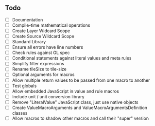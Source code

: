 ## Todo
 - [ ] Documentation
 - [ ] Compile-time mathematical operations
 - [ ] Create Layer Widcard Scope
 - [ ] Create Source Wildcard Scope
 - [ ] Standard Library
 - [ ] Ensure all errors have line numbers
 - [ ] Check rules against GL spec
 - [ ] Conditional statements against literal values and meta rules
 - [ ] Simplify filter expressions
 - [ ] Rename tileSize to tile-size
 - [ ] Optional arguments for macros
 - [ ] Allow multiple return values to be passed from one macro to another
 - [ ] Test globals
 - [ ] Allow embedded JavaScript in value and rule macros
 - [ ] Include unit / unit conversion library
 - [ ] Remove "LiteralValue" JavaScript class, just use native objects
 - [ ] Create ValueMacroArguments and ValueMacroArgumentsDefinition classes
 - [ ] Allow macros to shadow other macros and call their "super" version